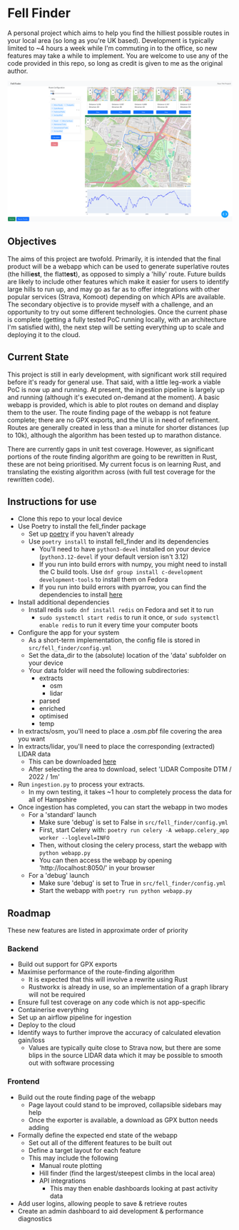 # Fell Finder

A personal project which aims to help you find the hilliest possible routes in your local area (so long as you're UK based). Development is typically limited to ~4 hours a week while I'm commuting in to the office, so new features may take a while to implement. You are welcome to use any of the code provided in this repo, so long as credit is given to me as the original author.

![Webapp Preview](./assets/webapp_preview.png)

## Objectives

The aims of this project are twofold. Primarily, it is intended that the final product will be a webapp which can be used to generate superlative routes (the hilli**est**, the flatt**est**), as opposed to simply a 'hilly' route. Future builds are likely to include other features which make it easier for users to identify large hills to run up, and may go as far as to offer integrations with other popular services (Strava, Komoot) depending on which APIs are available.
The secondary objective is to provide myself with a challenge, and an opportunity to try out some different technologies. Once the current phase is complete (getting a fully tested PoC running locally, with an architecture I'm satisfied with), the next step will be setting everything up to scale and deploying it to the cloud.

## Current State

This project is still in early development, with significant work still required before it's ready for general use. That said, with a little leg-work a viable PoC is now up and running. At present, the ingestion pipeline is largely up and running (although it's executed on-demand at the moment). A basic webapp is provided, which is able to plot routes on demand and display them to the user. The route finding page of the webapp is not feature complete; there are no GPX exports, and the UI is in need of refinement. Routes are generally created in less than a minute for shorter distances (up to 10k), although the algorithm has been tested up to marathon distance.

There are currently gaps in unit test coverage. However, as significant portions of the route finding algorithm are going to be rewritten in Rust, these are not being prioritised. My current focus is on learning Rust, and translating the existing algorithm across (with full test coverage for the rewritten code).



## Instructions for use
* Clone this repo to your local device
* Use Poetry to install the fell_finder package
  * Set up [poetry](https://python-poetry.org/docs/#installation) if you haven't already
  * Use `poetry install` to install fell_finder and its dependencies
    * You'll need to have `python3-devel` installed on your device (`python3.12-devel` if your default version isn't 3.12)
    * If you run into build errors with numpy, you might need to install the C build tools. Use `dnf group install c-development development-tools` to install them on Fedora
    * If you run into build errors with pyarrow, you can find the dependencies to install [here](https://arrow.apache.org/docs/developers/cpp/building.html)
* Install additional dependencies
  * Install redis `sudo dnf install redis` on Fedora and set it to run
    * `sudo systemctl start redis` to run it once, or `sudo systemctl enable redis` to run it every time your computer boots
* Configure the app for your system
  * As a short-term implementation, the config file is stored in `src/fell_finder/config.yml`
  * Set the data_dir to the (absolute) location of the 'data' subfolder on your device
  * Your data folder will need the following subdirectories:
    * extracts
      * osm
      * lidar
    * parsed
    * enriched
    * optimised
    * temp
* In extracts/osm, you'll need to place a .osm.pbf file covering the area you want
* In extracts/lidar, you'll need to place the corresponding (extracted) LIDAR data
  * This can be downloaded [here](https://environment.data.gov.uk/survey)
  * After selecting the area to download, select 'LIDAR Composite DTM / 2022 / 1m'
* Run `ingestion.py` to process your extracts.
  * In my own testing, it takes ~1 hour to completely process the data for all of Hampshire
* Once ingestion has completed, you can start the webapp in two modes
  * For a 'standard' launch
    * Make sure 'debug' is set to False in `src/fell_finder/config.yml`
    * First, start Celery with: `poetry run celery -A webapp.celery_app worker --loglevel=INFO`
    * Then, without closing the celery process, start the webapp with `python webapp.py`
    * You can then access the webapp by opening 'http://localhost:8050/' in your browser
  * For a 'debug' launch
    * Make sure 'debug' is set to True in `src/fell_finder/config.yml`
    * Start the webapp with `poetry run python webapp.py`

## Roadmap

These new features are listed in approximate order of priority

### Backend

* Build out support for GPX exports
* Maximise performance of the route-finding algorithm
  * It is expected that this will involve a rewrite using Rust
  * Rustworkx is already in use, so an implementation of a graph library will not be required
* Ensure full test coverage on any code which is not app-specific
* Containerise everything
* Set up an airflow pipeline for ingestion
* Deploy to the cloud
* Identify ways to further improve the accuracy of calculated elevation gain/loss
  * Values are typically quite close to Strava now, but there are some blips in the source LIDAR data which it may be possible to smooth out with software processing

### Frontend
* Build out the route finding page of the webapp
  * Page layout could stand to be improved, collapsible sidebars may help
  * Once the exporter is available, a download as GPX button needs adding
* Formally define the expected end state of the webapp
  * Set out all of the different features to be built out
  * Define a target layout for each feature
  * This may include the following
    * Manual route plotting
    * Hill finder (find the largest/steepest climbs in the local area)
    * API integrations
      * This may then enable dashboards looking at past activity data
* Add user logins, allowing people to save & retrieve routes
* Create an admin dashboard to aid development & performance diagnostics
